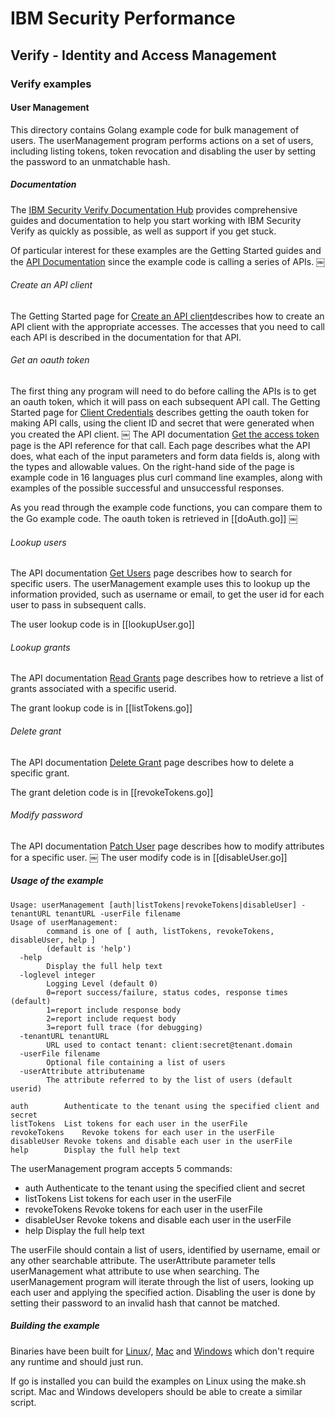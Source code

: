 # IBM Security Performance

## Verify - Identity and Access Management

### Verify examples

#### User Management

This directory contains Golang example code for bulk management of users.  The userManagement program performs
actions on a set of users, including listing tokens, token revocation and disabling the user by setting the password
to an unmatchable hash.

##### Documentation

The [IBM Security Verify Documentation Hub](https://docs.verify.ibm.com/verify/) provides
comprehensive guides and documentation to help you start working with IBM Security Verify as quickly as possible, 
as well as support if you get stuck.

Of particular interest for these examples are the Getting Started guides and the 
[API Documentation](https://docs.verify.ibm.com/verify/page/api-documentation) since the example code is calling a
series of APIs.
￼
###### Create an API client

The Getting Started page for [Create an API client](https://docs.verify.ibm.com/verify/docs/create-api-client)describes
how to create an API client with the appropriate accesses.  The accesses that you need to call each API is described in
the documentation for that API.

###### Get an oauth token

The first thing any program will need to do before calling the APIs is to get an oauth token, which it will pass on
each subsequent API call.  The Getting Started page for [Client Credentials](https://docs.verify.ibm.com/verify/docs/get-an-access-token)
describes getting the oauth token for making API calls, using the client ID and secret that were generated when you
created the API client.
￼
The API documentation [Get the access token](https://docs.verify.ibm.com/verify/reference/handletoken) page is the 
API reference for that call.  Each page describes what the API does, what each of the input parameters and form data fields
is, along with the types and allowable values.  On the right-hand side of the page is example code in 16 languages 
plus curl command line examples, along with examples of the possible successful and unsuccessful responses.

As you read through the example code functions, you can compare them to the Go example code.
The oauth token is retrieved in [[doAuth.go]]
￼
###### Lookup users

The API documentation [Get Users](https://docs.verify.ibm.com/verify/reference/getusers) page describes how to search
for specific users.  The userManagement example uses this to lookup up the information provided, such as username or
email, to get the user id for each user to pass in subsequent calls.

The user lookup code is in [[lookupUser.go]]

###### Lookup grants

The API documentation [Read Grants](https://docs.verify.ibm.com/verify/reference/readgrants_0) page describes how to
retrieve a list of grants associated with a specific userid.

The grant lookup code is in [[listTokens.go]]

###### Delete grant

The API documentation [Delete Grant](https://docs.verify.ibm.com/verify/reference/deletegrant) page describes how to
delete a specific grant.

The grant deletion code is in [[revokeTokens.go]]

###### Modify password

The API documentation [Patch User](https://docs.verify.ibm.com/verify/reference/patchuser) page describes how to
modify attributes for a specific user.
￼
The user modify code is in [[disableUser.go]]



##### Usage of the example
```text
Usage: userManagement [auth|listTokens|revokeTokens|disableUser] -tenantURL tenantURL -userFile filename
Usage of userManagement:
        command is one of [ auth, listTokens, revokeTokens, disableUser, help ]
        (default is 'help')
  -help
        Display the full help text
  -loglevel integer
        Logging Level (default 0)
        0=report success/failure, status codes, response times  (default)
        1=report include response body
        2=report include request body
        3=report full trace (for debugging)
  -tenantURL tenantURL
        URL used to contact tenant: client:secret@tenant.domain
  -userFile filename
        Optional file containing a list of users
  -userAttribute attributename
        The attribute referred to by the list of users (default userid)

auth		Authenticate to the tenant using the specified client and secret
listTokens	List tokens for each user in the userFile
revokeTokens	Revoke tokens for each user in the userFile
disableUser	Revoke tokens and disable each user in the userFile
help		Display the full help text

```

The userManagement program accepts 5 commands:
- auth		Authenticate to the tenant using the specified client and secret
- listTokens	List tokens for each user in the userFile
- revokeTokens	Revoke tokens for each user in the userFile
- disableUser	Revoke tokens and disable each user in the userFile
- help		Display the full help text

The userFile should contain a list of users, identified by username, email or any other searchable attribute.
The userAttribute parameter tells userManagement what attribute to use when searching.
The userManagement program will iterate through the list of users, looking up each user and applying the specified action.
Disabling the user is done by setting their password to an invalid hash that cannot be matched.

##### Building the example

Binaries have been built for [Linux](bin/linux/userManagement)/, [Mac](bin/darwin/userManagement) and 
[Windows](bin/windows/userManagement) which don't require any runtime and should just run.

If go is installed you can build the examples on Linux using the make.sh script.  Mac and Windows developers should
be able to create a similar script.

